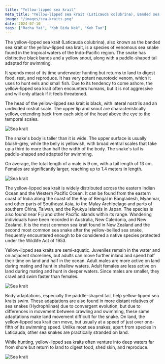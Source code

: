 ```yaml
---
title: "Yellow-lipped sea krait"
meta_title: "Yellow-lipped sea krait (Laticauda colubrina), Banded sea krait, Colubrine sea krait"
image: "/images/sea-kraits.png"
date: 2024-07-10
tags: ["Racha Yai", "Koh Bida Nok", "Koh Tao"]
---
```

The yellow-lipped sea krait (Laticauda colubrina), also known as the banded sea krait or the yellow-lipped sea krait, is a species of venomous sea snake found in the tropical waters of the Indo-Pacific region. The snake has distinctive black bands and a yellow snout, along with a paddle-shaped tail adapted for swimming.

It spends most of its time underwater hunting but returns to land to digest food, rest, and reproduce. It has very potent neurotoxic venom, which it uses to hunt eels and small fish. Due to its tendency to come ashore, the yellow-lipped sea krait often encounters humans, but it is not aggressive and will only attack if it feels threatened.

The head of the yellow-lipped sea krait is black, with lateral nostrils and an undivided rostral scale. The upper lip and snout are characteristically yellow, extending back from each side of the head above the eye to the temporal scales.

![Sea krait](https://github.com/Muratov-Egor/diversnotes/blob/master/assets/images/sea-kraits-4.png?raw=true "Sea krait")

The snake's body is taller than it is wide. The upper surface is usually bluish-grey, while the belly is yellowish, with broad ventral scales that take up a third to more than half the width of the body. The snake's tail is paddle-shaped and adapted for swimming.

On average, the total length of a male is 9 cm, with a tail length of 13 cm. Females are significantly larger, reaching up to 1.4 meters in length.

![Sea krait](https://github.com/Muratov-Egor/diversnotes/blob/master/assets/images/sea-kraits-2.png?raw=true "Sea krait")

The yellow-lipped sea krait is widely distributed across the eastern Indian Ocean and the Western Pacific Ocean. It can be found from the eastern coast of India along the coast of the Bay of Bengal in Bangladesh, Myanmar, and other parts of Southeast Asia, to the Malay Archipelago and parts of southern China, Taiwan, and the Ryukyu Islands in Japan. The species is also found near Fiji and other Pacific islands within its range. Wandering individuals have been recorded in Australia, New Caledonia, and New Zealand. It is the most common sea krait found in New Zealand and the second most common sea snake after the yellow-bellied sea snake, frequently encountered enough to be considered a native species protected under the Wildlife Act of 1953.

Yellow-lipped sea kraits are semi-aquatic. Juveniles remain in the water and on adjacent shorelines, but adults can move further inland and spend half their time on land and half in the ocean. Adult males are more active on land during mating and hunt in shallow waters. Adult females are less active on land during mating and hunt in deeper waters. Since males are smaller, they crawl and swim faster than females.

![Sea krait](https://github.com/Muratov-Egor/diversnotes/blob/master/assets/images/sea-kraits-3.png?raw=true "Sea krait")

Body adaptations, especially the paddle-shaped tail, help yellow-lipped sea kraits swim. These adaptations are also found in more distant relatives of sea snakes (Hydrophiinae) due to convergent evolution, but due to differences in movement between crawling and swimming, these same adaptations make land movement difficult for the snake. On land, the yellow-lipped sea krait can move, but usually at a speed of just over one-fifth of its swimming speed. Unlike most sea snakes, apart from species in Laticauda, other sea snakes are practically stranded on land.

While hunting, yellow-lipped sea kraits often venture into deep waters far from shore but return to land to digest food, shed skin, and reproduce.

![Sea krait](https://github.com/Muratov-Egor/diversnotes/blob/master/assets/images/sea-kraits-5.png?raw=true "Sea krait")

